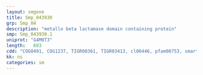 ```yaml
---
layout: smgene
title: Smp_043930
grp: Smp_04
description: "metallo beta lactamase domain containing protein"
smp: Smp_043930.1
uniprot: "G4M0T3"
length:   603
cdd: "COG0491, COG1237, TIGR00361, TIGR03413, cl00446, pfam00753, smart00849"
kk: ns
categories: sm
---
```

